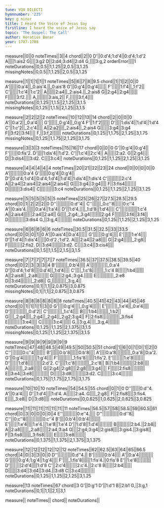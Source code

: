 ```yaml
---
tune: VOX DILECTI
hymnnumber: '225'
key: g minor
title: I Heard the Voice of Jesus Say
firstline: I heard the voice of Jesus say
topic: 'The Gospel: The Call'
author: Horatius Bonar
year: 1707-1788
---
```

measure||0||0
noteTimes||3||4
chord||2||0
D'||0:d'4;1:d'4||0:d'4;1:d'2
A||||1:ais2
G||||3:g2
D||2:d4;3:d4||2:d4
G,||||3:g,2
orderError||||1
noteDurations||0,0.5||1,1.25||2,0.5||3,1.25
missingNotes||0,0.5||1,1.25||2,0.5||3,1.25

measure||1||1||1||1||1
noteTimes||5||6||7||8||9.5
chord||1||1||2||0||0
A'||||||0:a'4||_0:ais'4.||_0:ais'8
G'||0:g'4||0:g'4||||||
F'||||||1:f'4||_1:f'2||
C'||||||1:c'4||1:c'2||
A||||||2:a4||_2:ais4.||_2:ais8
G||2:g4||2:g4||||||
F||||||3:f2.||||
A,||||||||3:ais,2||
F,||||||3:f,4||||
noteDurations||0,1.25||1,1.5||2,1.25||3,1.5
missingNotes||0,1.25||1,1.5||2,1.25||3,1.5

measure||2||2||2||2
noteTimes||10||12||13||14
chord||2||0||0||0
A'||0:a'2||_0:a'4||||
G'||||||_0:g'4||_0:g'4
F'||1:f'2||||||
D'||||1:dis'4||1:d'4||1:d'4
C'||1:c'2||_2:c'4||||
A||2:a2||||_2:ais4||_2:ais4
G||||||3:g4||3:g4
F||3:f2||3:f4||||
F,||3:f,2||||||
noteDurations||0,1.25||1,1.75||2,1.25||3,1.75
missingNotes||0,1.25||1,1.75||2,1.25||3,1.75

measure||3||3||3
noteTimes||15||16||17
chord||0||0||0
G'||0:g'4||0:g'4||
F'||||||0:fis'2.
D'||||1:dis'4||1:d'2.
C'||1:c'4||2:c'4||
A||||||2:a2.
G||2:g4||||
D||3:dis4||||3:d2.
C||||3:c4||
noteDurations||0,1.25||1,1.25||2,1.25||3,1.25

measure||4||4||4||4||4
noteTimes||20||21||22||23||24
chord||0||0||0||0||0
A'||||||||||0:a'4
G'||||||0:g'4||0:g'4||
D'||0:d'4;1:d'4||0:d'4;1:d'4||1:d'4||1:dis'4||1:dis'4
C'||||||||||2:c'4
A||2:a4||2:ais4||2:ais4||2:ais4||
G||||3:g4||3:g4||||
F||3:fis4||||||||
D||||||||3:dis4||
C||||||||||3:c4
noteDurations||0,1.25||1,1.25||2,1.25||3,1.25

measure||5||5||5||5||5||5
noteTimes||25||26||27||27.5||28.5||29.5
chord||0||1||2||2||2||0
D''||||||||||0:d''4||
C''||||||_0:c''8||||||0:c''4
A'||0:ais'4.||||||0:a'4||1:a'4||
D'||1:d'4.||||_1:d'8||1:d'4||||
C'||||||||||||1:c'4
A||2:ais4||||||2:a4||2:a4||
G||||_2:g4;_3:g4||||||||2:g4
F||||||||3:f4||3:f4||
D||||||||||||3:dis4
G,||3:g,4||||||||||
noteDurations||0,1.25||1,1.25||2,1.25||3,1.25

measure||6||6||6||6||6
noteTimes||30.5||31.5||32.5||33||33.5
chord||0||0||0||1||0
A'||0:ais'4||0:a'4||||||
G'||||||0:g'4||||
E'||||||1:e'4||||
D'||1:d'4||1:dis'4||||||0:d'2.;1:d'2.
A||||2:a4||2:a8||||
G||2:g4||||||_2:g8||
F||||||||||2:fis2.
D||3:d4||||||||3:d2.
C||||3:c4||3:cis4||||
noteDurations||0,1.5||1,1.5||2,1.5||3,1.5

measure||7||7||7||7||7||7
noteTimes||36.5||37||37.5||38.5||39.5||40
chord||0||2||3||3||3||4
B'||||||||_0:b'4||||
A'||||||||||||_0:a'4
D'||0:d'4;1:d'8||||0:d'4||_1:d'4||||
C'||||_1:c'8||||||||_1:c'4
B||||||1:b4||||||
A||2:ais8||_2:a8||||||||
G||||||2:g4.;3:g4.||||||
E||||||||||||_2:e8
D||3:d4||||||||_2:d8||
G,||||||||||_3:g,4||
noteDurations||0,1||1,1||2,0.875||3,0.875
missingNotes||0,1||1,1||2,0.875||3,0.875

measure||8||8||8||8||8||8||8
noteTimes||40.5||41||42||43||44||45||46
chord||0||1||1||1||1||3||0
G'||||0:g'4||||_0:g'4||||||
E'||||||||_1:e'4||_0:e'4||||
D'||||||||||||_0:d'2||
C'||||||||||_1:c'4||||
B||||1:b4||||||||_1:b2||
G||||_2:g4||||_2:g4||_2:g4||_2:g2;3:g4||
F||2:fis8||||||||||||_3:fis4
E||||||||||3:e4||||
C||||||||3:c4||||||
G,||3:g,4||||_3:g,4||||||||
noteDurations||0,1.25||1,1.25||2,1.375||3,1.5
missingNotes||0,1.25||1,1.25||2,1.375||3,1.5

measure||9||9||9||9||9||9||9||9
noteTimes||47||48||48.5||49||49.5||50||50.5||51
chord||1||6||0||1||0||1||2||0
C''||||||||0:c''4||||||||
B'||||||0:b'8||||||0:b'8||||
A'||||0:a'8||||||||||_0:a'8||0:a'2.
G'||0:g'4||||||||||1:g'4||||
F'||||||||||_1:fis'8||||||1:fis'2.
E'||||||||1:e'8||||||||
D'||||||1:d'8||||||||||2:d'2.
C'||||1:c'8||||||||||_2:c'8||
B||1:b4||||||||||2:b8||||
A||||||||||_2:a8||||||
G||2:g4||2:g8||||2:g8||||3:g4||||
F||||||2:fis8||||||||||
E||3:e4||3:e8||||||||||||
D||||||3:d8||||||||||3:d2.
C||||||||3:c4||||||||
noteDurations||0,1.75||1,1.75||2,1.75||3,1.75

measure||10||10||10
noteTimes||54||54.5||55
chord||0||1||0
D''||||||0:d''4.
A'||0:a'4||||
D'||1:d'4||||1:d'4.
A||||||2:a4.
G||||_2:g8||
F||2:fis8||||3:fis4.
E||||_3:e8||
D||3:d8||||
noteDurations||0,0.625||1,0.625||2,0.625||3,0.625

measure||11||11||11||11||11||11||11
noteTimes||56.5||57||58||58.5||59||60.5||61
chord||0||3||0||0||0||0||4
E''||||||||||0:e''4.||||
D''||||||||||||0:d''8||
C''||0:c''8||||||||||||0:c''4
B'||||0:b'4||0:b'4||||||||
E'||||||1:e'4||||1:e'4.||1:e'8||1:e'4
D'||1:d'8||1:d'4||||||||||
B||||||||||2:b4.||2:b8||
A||2:a8||||||_2:a8||||||2:a4;3:a4
G||||2:g4;3:g4||2:gis8||||3:gis4.||3:gis8||
F||3:fis8||||||_3:fis8||||||
E||||||3:e8||||||||
noteDurations||0,1.375||1,1.375||2,1.375||3,1.375

measure||12||12||12||12||12||12
noteTimes||62||62.5||63||64||65||66.5
chord||4||0||3||3||0||0
D''||||||||||0:d''4.||
B'||||||||0:b'4||||
A'||0:a'4||||||||||
G'||||||0:g'4;1:g'4||1:g'4||||
F'||||_1:fis'8||||||1:fis'4.||0:fis'8
E'||1:e'8||||||||||
D'||||||||2:d'4||||1:d'8
C'||2:c'4||||||||2:c'4.||2:c'8
B||||||2:b4||||||
D||||||3:d4||3:d4||3:d4.||3:d8
C||3:c4||||||||||
noteDurations||0,1.25||1,1.25||2,1.25||3,1.25

measure||13
noteTimes||67
chord||3
G'||0:g'1
D'||1:d'1
B||2:b1
G,||3:g,1
noteDurations||0,1||1,1||2,1||3,1

measure||
noteTimes||
chord||
noteDurations||

